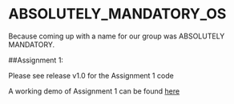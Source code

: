 # ABSOLUTELY_MANDATORY_OS
Because coming up with a name for our group was ABSOLUTELY MANDATORY.

##Assignment 1:

Please see release v1.0 for the Assignment 1 code 

A working demo of Assignment 1 can be found [here](http://iraleigh.github.io/ABSOLUTELY_MANDATORY_OS/assignment-one/)

